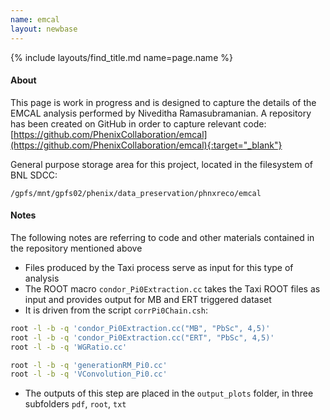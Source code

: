 ```yaml
---
name: emcal
layout: newbase
---
```

{% include layouts/find_title.md name=page.name %}

#### About

This page is work in progress and is designed to capture the details of the EMCAL analysis
performed by  Niveditha Ramasubramanian.
A repository has been created on GitHub in order to capture relevant code:
[https://github.com/PhenixCollaboration/emcal](https://github.com/PhenixCollaboration/emcal){:target="_blank"}

General purpose storage area for this project, located in the filesystem of BNL SDCC:

```
/gpfs/mnt/gpfs02/phenix/data_preservation/phnxreco/emcal
```

#### Notes

The following notes are referring to code and other materials contained in the repository mentioned above

* Files produced by the Taxi process serve as input for this type of analysis
* The ROOT macro `condor_Pi0Extraction.cc` takes the Taxi ROOT files as input and provides output for MB and ERT triggered dataset
* It is driven from the script `corrPi0Chain.csh`:

```bash
root -l -b -q 'condor_Pi0Extraction.cc("MB", "PbSc", 4,5)'
root -l -b -q 'condor_Pi0Extraction.cc("ERT", "PbSc", 4,5)'
root -l -b -q 'WGRatio.cc'

root -l -b -q 'generationRM_Pi0.cc'
root -l -b -q 'VConvolution_Pi0.cc'
```
* The outputs of this step are placed in the ```output_plots``` folder, in three subfolders `pdf`, `root`, `txt`